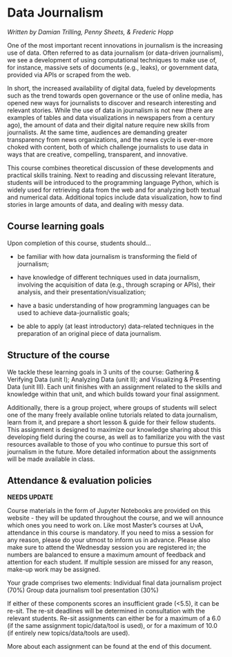 # Data Journalism

_Written by Damian Trilling, Penny Sheets, & Frederic Hopp_

One of the most important recent innovations in journalism is the increasing use
of data. Often referred to as data journalism (or data-driven journalism), we
see a development of using computational techniques to make use of, for
instance, massive sets of documents (e.g., leaks), or government data, provided
via APIs or scraped from the web.

In short, the increased availability of digital data, fueled by developments
such as the trend towards open governance or the use of online media, has opened
new ways for journalists to discover and research interesting and relevant
stories. While the use of data in journalism is not new (there are examples of
tables and data visualizations in newspapers from a century ago), the amount of
data and their digital nature require new skills from journalists. At the same
time, audiences are demanding greater transparency from news organizations, and
the news cycle is ever-more choked with content, both of which challenge
journalists to use data in ways that are creative, compelling, transparent, and
innovative.

This course combines theoretical discussion of these developments and practical
skills training. Next to reading and discussing relevant literature, students
will be introduced to the programming language Python, which is widely used for
retrieving data from the web and for analyzing both textual and numerical data.
Additional topics include data visualization, how to find stories in large
amounts of data, and dealing with messy data.

## Course learning goals

Upon completion of this course, students should...

- be familiar with how data journalism is transforming the field of journalism;

- have knowledge of different techniques used in data journalism, involving the
  acquisition of data (e.g., through scraping or APIs), their analysis, and
  their presentation/visualization;

- have a basic understanding of how programming languages can be used to achieve
  data-journalistic goals;

- be able to apply (at least introductory) data-related techniques in the
  preparation of an original piece of data journalism.

## Structure of the course

We tackle these learning goals in 3 units of the course: Gathering & Verifying
Data (unit I); Analyzing Data (unit II); and Visualizing & Presenting Data (unit
III). Each unit finishes with an assignment related to the skills and knowledge
within that unit, and which builds toward your final assignment.

Additionally, there is a group project, where groups of students will select one
of the many freely available online tutorials related to data journalism, learn
from it, and prepare a short lesson & guide for their fellow students. This
assignment is designed to maximize our knowledge sharing about this developing
field during the course, as well as to familiarize you with the vast resources
available to those of you who continue to pursue this sort of journalism in the
future. More detailed information about the assignments will be made available
in class.

## Attendance & evaluation policies

**NEEDS UPDATE**

Course materials in the form of Jupyter Notebooks are provided on this website -
they will be updated throughout the course, and we will announce which ones you
need to work on. Like most Master’s courses at UvA, attendance in this course is
mandatory. If you need to miss a session for any reason, please do your utmost
to inform us in advance. Please also make sure to attend the Wednesday session
you are registered in; the numbers are balanced to ensure a maximum amount of
feedback and attention for each student. If multiple session are missed for any
reason, make-up work may be assigned.

Your grade comprises two elements: Individual final data journalism project
(70%) Group data journalism tool presentation (30%)

If either of these components scores an insufficient grade (<5.5), it can be
re-sit. The re-sit deadlines will be determined in consultation with the
relevant students. Re-sit assignments can either be for a maximum of a 6.0 (if
the same assignment topic/data/tool is used), or for a maximum of 10.0 (if
entirely new topics/data/tools are used).

More about each assignment can be found at the end of this document.
